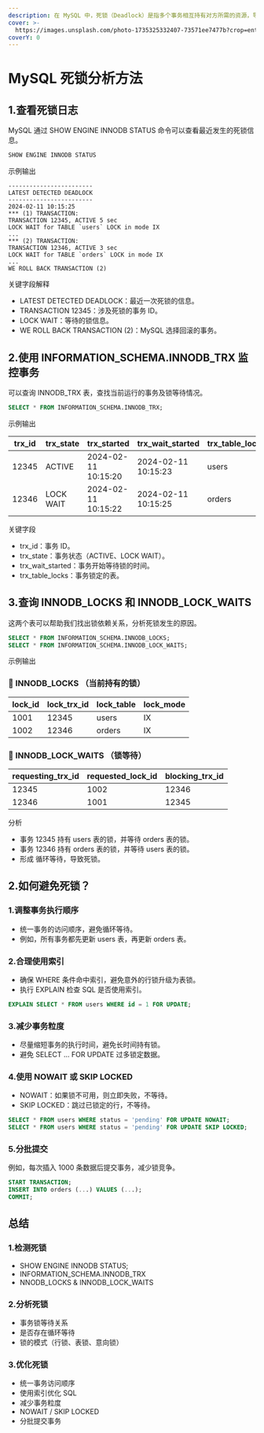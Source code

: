 ```yaml
---
description: 在 MySQL 中，死锁（Deadlock）是指多个事务相互持有对方所需的资源，导致它们无法继续执行的情况。MySQL 提供了多个方法来分析和解决死锁问题。
cover: >-
  https://images.unsplash.com/photo-1735325332407-73571ee7477b?crop=entropy&cs=srgb&fm=jpg&ixid=M3wxOTcwMjR8MHwxfHJhbmRvbXx8fHx8fHx8fDE3MzkyNjUwNjZ8&ixlib=rb-4.0.3&q=85
coverY: 0
---
```


# MySQL 死锁分析方法

## 1.查看死锁日志

MySQL 通过 SHOW ENGINE INNODB STATUS 命令可以查看最近发生的死锁信息。

```sql
SHOW ENGINE INNODB STATUS
```

示例输出

```
------------------------
LATEST DETECTED DEADLOCK
------------------------
2024-02-11 10:15:25
*** (1) TRANSACTION:
TRANSACTION 12345, ACTIVE 5 sec
LOCK WAIT for TABLE `users` LOCK in mode IX
...
*** (2) TRANSACTION:
TRANSACTION 12346, ACTIVE 3 sec
LOCK WAIT for TABLE `orders` LOCK in mode IX
...
WE ROLL BACK TRANSACTION (2)
```

关键字段解释

* LATEST DETECTED DEADLOCK：最近一次死锁的信息。
* TRANSACTION 12345：涉及死锁的事务 ID。
* LOCK WAIT：等待的锁信息。
* WE ROLL BACK TRANSACTION (2)：MySQL 选择回滚的事务。

## 2.使用 INFORMATION\_SCHEMA.INNODB\_TRX 监控事务

可以查询 INNODB\_TRX 表，查找当前运行的事务及锁等待情况。

```sql
SELECT * FROM INFORMATION_SCHEMA.INNODB_TRX;
```

示例输出

| trx\_id | trx\_state | trx\_started        | trx\_wait\_started  | trx\_table\_locks |
| ------- | ---------- | ------------------- | ------------------- | ----------------- |
| 12345   | ACTIVE     | 2024-02-11 10:15:20 | 2024-02-11 10:15:23 | users             |
| 12346   | LOCK WAIT  | 2024-02-11 10:15:22 | 2024-02-11 10:15:25 | orders            |

关键字段

* trx\_id：事务 ID。
* trx\_state：事务状态（ACTIVE、LOCK WAIT）。
* trx\_wait\_started：事务开始等待锁的时间。
* trx\_table\_locks：事务锁定的表。

## 3.查询 INNODB\_LOCKS 和 INNODB\_LOCK\_WAITS

这两个表可以帮助我们找出锁依赖关系，分析死锁发生的原因。

```sql
SELECT * FROM INFORMATION_SCHEMA.INNODB_LOCKS;
SELECT * FROM INFORMATION_SCHEMA.INNODB_LOCK_WAITS;
```

示例输出

### 🔷 INNODB\_LOCKS （当前持有的锁）

| lock\_id | lock\_trx\_id | lock\_table | lock\_mode |
| -------- | ------------- | ----------- | ---------- |
| 1001     | 12345         | users       | IX         |
| 1002     | 12346         | orders      | IX         |

### 🔷 INNODB\_LOCK\_WAITS （锁等待）

| requesting\_trx\_id | requested\_lock\_id | blocking\_trx\_id |
| ------------------- | ------------------- | ----------------- |
| 12345               | 1002                | 12346             |
| 12346               | 1001                | 12345             |

分析

* 事务 12345 持有 users 表的锁，并等待 orders 表的锁。
* 事务 12346 持有 orders 表的锁，并等待 users 表的锁。
* 形成 循环等待，导致死锁。

## 2.如何避免死锁？

### 1.调整事务执行顺序

* 统一事务的访问顺序，避免循环等待。
* 例如，所有事务都先更新 users 表，再更新 orders 表。

### 2.合理使用索引

* 确保 WHERE 条件命中索引，避免意外的行锁升级为表锁。
* 执行 EXPLAIN 检查 SQL 是否使用索引。

```sql
EXPLAIN SELECT * FROM users WHERE id = 1 FOR UPDATE;
```

### 3.减少事务粒度

* 尽量缩短事务的执行时间，避免长时间持有锁。
* 避免 SELECT ... FOR UPDATE 过多锁定数据。

### 4.使用 NOWAIT 或 SKIP LOCKED

* NOWAIT：如果锁不可用，则立即失败，不等待。
* SKIP LOCKED：跳过已锁定的行，不等待。

```sql
SELECT * FROM users WHERE status = 'pending' FOR UPDATE NOWAIT;
SELECT * FROM users WHERE status = 'pending' FOR UPDATE SKIP LOCKED;
```

### 5.分批提交

例如，每次插入 1000 条数据后提交事务，减少锁竞争。

```sql
START TRANSACTION;
INSERT INTO orders (...) VALUES (...);
COMMIT;
```

## 总结

### 1.检测死锁

* SHOW ENGINE INNODB STATUS;
* INFORMATION\_SCHEMA.INNODB\_TRX
* NNODB\_LOCKS & INNODB\_LOCK\_WAITS

### 2.分析死锁

* 事务锁等待关系
* 是否存在循环等待
* 锁的模式（行锁、表锁、意向锁）

### 3.优化死锁

* 统一事务访问顺序
* 使用索引优化 SQL
* 减少事务粒度
* NOWAIT / SKIP LOCKED
* 分批提交事务







